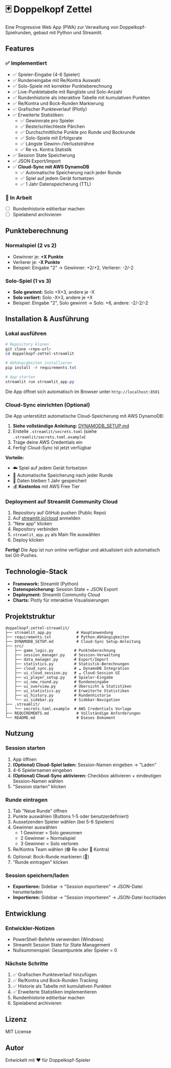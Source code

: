 # 🃏 Doppelkopf Zettel

Eine Progressive Web App (PWA) zur Verwaltung von Doppelkopf-Spielrunden, gebaut mit Python und Streamlit.

## Features

### ✅ Implementiert
- ✅ Spieler-Eingabe (4-6 Spieler)
- ✅ Rundeneingabe mit Re/Kontra Auswahl
- ✅ Solo-Spiele mit korrekter Punkteberechnung
- ✅ Live-Punktetabelle mit Rangliste und Solo-Anzahl
- ✅ Rundenhistorie als interaktive Tabelle mit kumulativen Punkten
- ✅ Re/Kontra und Bock-Runden Markierung
- ✅ Grafischer Punkteverlauf (Plotly)
- ✅ Erweiterte Statistiken:
  - ✅ Gewinnrate pro Spieler
  - ✅ Beste/schlechteste Pärchen
  - ✅ Durchschnittliche Punkte pro Runde und Bockrunde
  - ✅ Solo-Spiele mit Erfolgsrate
  - ✅ Längste Gewinn-/Verluststrähne
  - ✅ Re vs. Kontra Statistik
- ✅ Session State Speicherung
- ✅ JSON Export/Import
- ✅ **Cloud-Sync mit AWS DynamoDB**
  - ✅ Automatische Speicherung nach jeder Runde
  - ✅ Spiel auf jedem Gerät fortsetzen
  - ✅ 1 Jahr Datenspeicherung (TTL)

### 🔄 In Arbeit
- [ ] Rundenhistorie editierbar machen
- [ ] Spielabend archivieren

## Punkteberechnung

### Normalspiel (2 vs 2)
- Gewinner je: **+X Punkte**
- Verlierer je: **-X Punkte**
- Beispiel: Eingabe "2" → Gewinner: +2/+2, Verlierer: -2/-2

### Solo-Spiel (1 vs 3)
- **Solo gewinnt:** Solo +X×3, andere je -X
- **Solo verliert:** Solo -X×3, andere je +X
- Beispiel: Eingabe "2", Solo gewinnt → Solo: +6, andere: -2/-2/-2

## Installation & Ausführung

### Lokal ausführen

```powershell
# Repository klonen
git clone <repo-url>
cd doppelkopf-zettel-streamlit

# Abhängigkeiten installieren
pip install -r requirements.txt

# App starten
streamlit run streamlit_app.py
```

Die App öffnet sich automatisch im Browser unter `http://localhost:8501`

### Cloud-Sync einrichten (Optional)

Die App unterstützt automatische Cloud-Speicherung mit AWS DynamoDB:

1. **Siehe vollständige Anleitung:** [DYNAMODB_SETUP.md](DYNAMODB_SETUP.md)
2. Erstelle `.streamlit/secrets.toml` (siehe `.streamlit/secrets.toml.example`)
3. Trage deine AWS Credentials ein
4. Fertig! Cloud-Sync ist jetzt verfügbar

**Vorteile:**
- ☁️ Spiel auf jedem Gerät fortsetzen
- 🔄 Automatische Speicherung nach jeder Runde
- 💾 Daten bleiben 1 Jahr gespeichert
- 💰 **Kostenlos** mit AWS Free Tier

### Deployment auf Streamlit Community Cloud

1. Repository auf GitHub pushen (Public Repo)
2. Auf [streamlit.io/cloud](https://streamlit.io/cloud) anmelden
3. "New app" klicken
4. Repository verbinden
5. `streamlit_app.py` als Main file auswählen
6. Deploy klicken

**Fertig!** Die App ist nun online verfügbar und aktualisiert sich automatisch bei Git-Pushes.

## Technologie-Stack

- **Framework:** Streamlit (Python)
- **Datenspeicherung:** Session State + JSON Export
- **Deployment:** Streamlit Community Cloud
- **Charts:** Plotly für interaktive Visualisierungen

## Projektstruktur

```
doppelkopf-zettel-streamlit/
├── streamlit_app.py           # Hauptanwendung
├── requirements.txt           # Python-Abhängigkeiten
├── DYNAMODB_SETUP.md          # Cloud-Sync Setup-Anleitung
├── src/
│   ├── game_logic.py         # Punkteberechnung
│   ├── session_manager.py    # Session-Verwaltung
│   ├── data_manager.py       # Export/Import
│   ├── statistics.py         # Statistik-Berechnungen
│   ├── cloud_sync.py         # ☁️ DynamoDB Integration
│   ├── ui_cloud_session.py   # ☁️ Cloud-Session UI
│   ├── ui_player_setup.py    # Spieler-Eingabe
│   ├── ui_new_round.py       # Rundeneingabe
│   ├── ui_overview.py        # Übersicht & Statistiken
│   ├── ui_statistics.py      # Erweiterte Statistiken
│   ├── ui_history.py         # Rundenhistorie
│   └── ui_sidebar.py         # Sidebar-Navigation
├── .streamlit/
│   └── secrets.toml.example  # AWS Credentials Vorlage
├── REQUIREMENTS.md            # Vollständige Anforderungen
└── README.md                  # Dieses Dokument
```

## Nutzung

### Session starten
1. App öffnen
2. **(Optional) Cloud-Spiel laden:** Session-Namen eingeben → "Laden"
3. 4-6 Spielernamen eingeben
4. **(Optional) Cloud-Sync aktivieren:** Checkbox aktivieren + eindeutigen Session-Namen wählen
5. "Session starten" klicken

### Runde eintragen
1. Tab "Neue Runde" öffnen
2. Punkte auswählen (Buttons 1-5 oder benutzerdefiniert)
3. Aussetzenden Spieler wählen (bei 5-6 Spielern)
4. Gewinner auswählen
   - 1 Gewinner = Solo gewonnen
   - 2 Gewinner = Normalspiel
   - 3 Gewinner = Solo verloren
5. Re/Kontra Team wählen (🟢 Re oder 🔴 Kontra)
6. Optional: Bock-Runde markieren (🎯)
7. "Runde eintragen" klicken

### Session speichern/laden
- **Exportieren:** Sidebar → "Session exportieren" → JSON-Datei herunterladen
- **Importieren:** Sidebar → "Session importieren" → JSON-Datei hochladen

## Entwicklung

### Entwickler-Notizen
- PowerShell-Befehle verwenden (Windows)
- Streamlit Session State für State Management
- Nullsummenspiel: Gesamtpunkte aller Spieler = 0

### Nächste Schritte
1. ✅ Grafischen Punkteverlauf hinzufügen
2. ✅ Re/Kontra und Bock-Runden Tracking
3. ✅ Historie als Tabelle mit kumulativen Punkten
4. ✅ Erweiterte Statistiken implementieren
5. Rundenhistorie editierbar machen
6. Spielabend archivieren

## Lizenz

MIT License

## Autor

Entwickelt mit ❤️ für Doppelkopf-Spieler
